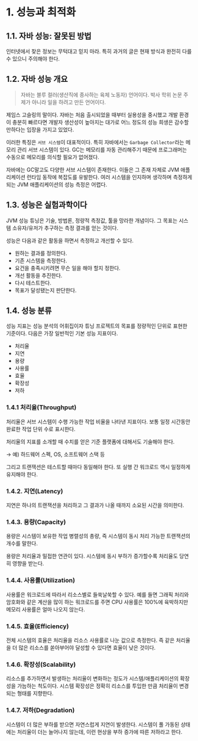 # 1. 성능과 최적화

## 1.1. 자바 성능: 잘못된 방법

인터넷에서 찾은 정보는 무턱대고 믿지 마라. 특히 과거의 글은 현재 방식과 완전히 다를 수 있으니 주의해야 한다.

## 1.2. 자바 성능 개요

> 자바는 블루 컬러(생산직에 종사하는 육체 노동자) 언어이다. 박사 학위 논문 주제가 아니라 일을 하려고 만든 언어이다.
> 

제임스 고슬링의 말이다. 자바는 처음 출시되었을 때부터 실용성을 중시했고 개발 환경이 충분히 빠르다면 개발자 생산성이 높아지는 대가로 어느 정도의 성능 희생은 감수할 만하다는 입장을 가지고 있었다.

이러한 특징은 `서브 시스템`이 대표적이다. 특히 자바에서는 `Garbage Collector`라는 메모리 관리 서브 시스템이 있다. GC는 메모리를 자동 관리해주기 때문에 프로그래머는 수동으로 메모리를 의식할 필요가 없어졌다.

자바에는 GC말고도 다양한 서브 시스템이 존재한다. 이들은 그 존재 자체로 JVM 애플리케이션 런타임 동작에 복잡도를 유발한다. 여러 시스템을 인지하며 생각하며 측정하게 되는 JVM 애플리케이션의 성능 측정은 어렵다.

## 1.3. 성능은 실험과학이다

JVM 성능 튜닝은 기술, 방법론, 정량적 측정값, 툴을 망라한 개념이다. 그 목표는 시스템 소유자/유저가 추구하는 측정 결과를 얻는 것이다.

성능은 다음과 같은 활동을 하면서 측정하고 개선할 수 있다.

- 원하는 결과를 정의한다.
- 기존 시스템을 측정한다.
- 요건을 충족시키려면 무슨 일을 해야 할지 정한다.
- 개선 활동을 추진한다.
- 다시 테스트한다.
- 목표가 달성됐는지 판단한다.

## 1.4. 성능 분류

성능 지표는 성능 분석의 어휘집이자 튜닝 프로젝트의 목표를 정량적인 단위로 표현한 기준이다. 다음은 가장 일반적인 기본 성능 지표이다.

- 처리율
- 지연
- 용량
- 사용률
- 효율
- 확장성
- 저하

### 1.4.1 처리율(Throughput)

처리율은 서브 시스템이 수행 가능한 작업 비율을 나타낸 지표이다. 보통 일정 시간동안 완료한 작업 단위 수로 표시한다.

처리율의 지표를 소개할 때 수치를 얻은 기준 플랫폼에 대해서도 기술해야 한다.

→ 예) 하드웨어 스펙, OS, 소프트웨어 스택 등

그리고 트랜잭션은 테스트할 때마다 동일해야 한다. 또 실행 간 워크로드 역시 일정하게 유지해야 한다.

### 1.4.2. 지연(Latency)

지연은 하나의 트랜잭션을 처리하고 그 결과가 나올 때까지 소요된 시간을 의미한다.

### 1.4.3. 용량(Capacity)

용량은 시스템이 보유한 작업 병렬성의 총량, 즉 시스템이 동시 처리 가능한 트랜잭션의 개수를 말한다.

용량은 처리율과 밀접한 연관이 있다. 시스템에 동시 부하가 증가할수록 처리율도 당연히 영향을 받는다.

### 1.4.4. 사용률(Utilization)

사용률은 워크로드에 따라서 리소스별로 들쑥날쑥할 수 있다. 예를 들면 그래픽 처리와 암호화와 같은 계산을 많이 하는 워크로드를 주면 CPU 사용률은 100%에 육박하지만 메모리 사용률은 얼마 나오지 않는다.

### 1.4.5. 효율(Efficiency)

전체 시스템의 효율은 처리율을 리소스 사용률로 나눈 값으로 측정한다. 즉 같은 처리율을 더 많은 리소스를 쏟아부어야 달성할 수 있다면 효율이 낮은 것이다.

### 1.4.6. 확장성(Scalability)

리소스를 추가하면서 발생하는 처리율이 변화하는 정도가 시스템/애플리케이션의 확장성을 가늠하는 척도이다. 시스템 확장성은 정확히 리소스를 투입한 만큼 처리율이 변경되는 형태를 지향한다.

### 1.4.7. 저하(Degradation)

시스템이 더 많은 부하를 받으면 자연스럽게 지연이 발생한다. 시스템이 풀 가동된 상태에는 처리율이 더는 늘어나지 않는데, 이런 현상을 부하 증가에 따른 저하라고 한다.
